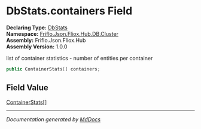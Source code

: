 ﻿<!--  
  <auto-generated>   
    The contents of this file were generated by a tool.  
    Changes to this file may be list if the file is regenerated  
  </auto-generated>   
-->

# DbStats.containers Field

**Declaring Type:** [DbStats](../index.md)  
**Namespace:** [Friflo.Json.Fliox.Hub.DB.Cluster](../../index.md)  
**Assembly:** Friflo.Json.Fliox.Hub  
**Assembly Version:** 1.0.0

list of container statistics \- number of entities per container

```csharp
public ContainerStats[] containers;
```

## Field Value

[ContainerStats](../../ContainerStats/index.md)\[\]

___

*Documentation generated by [MdDocs](https://github.com/ap0llo/mddocs)*
